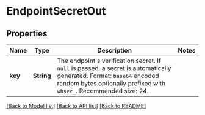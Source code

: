 # EndpointSecretOut

## Properties

Name | Type | Description | Notes
------------ | ------------- | ------------- | -------------
**key** | **String** | The endpoint's verification secret. If `null` is passed, a secret is automatically generated. Format: `base64` encoded random bytes optionally prefixed with `whsec_`. Recommended size: 24. | 

[[Back to Model list]](../README.md#documentation-for-models) [[Back to API list]](../README.md#documentation-for-api-endpoints) [[Back to README]](../README.md)


